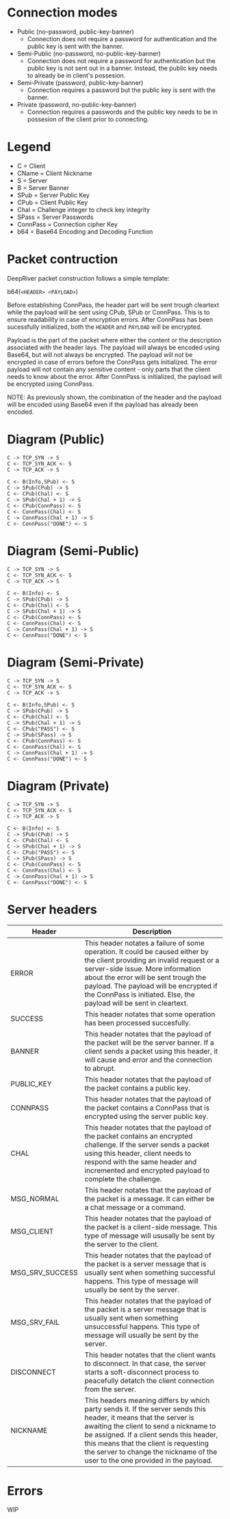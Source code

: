 # Connection modes
- Public (no-password, public-key-banner)
    - Connection does not require a password for authentication and the public key is sent with the banner.
- Semi-Public (no-password, no-public-key-banner)
    - Connection does not require a password for authentication but the public key is not sent out in a banner. Instead, the public key needs to already be in client's possesion.
- Semi-Private (password, public-key-banner)
    - Connection requires a password but the public key is sent with the banner.
- Private (password, no-public-key-banner)
    - Connection requires a passwords and the public key needs to be in possesion of the client prior to connecting.

# Legend
- C = Client
- CName = Client Nickname
- S = Server
- B = Server Banner
- SPub = Server Public Key
- CPub = Client Public Key
- Chal = Challenge integer to check key integrity
- SPass = Server Passwords
- ConnPass = Connection cipher Key
- b64 = Base64 Encoding and Decoding Function

# Packet contruction

DeepRiver packet construction follows a simple template:

b64(`<HEADER> <PAYLOAD>`)

Before establishing ConnPass, the header part will be sent trough cleartext while the payload will be sent using CPub, SPub or ConnPass. This is to ensure readability in case of encryption errors. After ConnPass has been sucessfully initialized, both the `HEADER` and `PAYLOAD` will be encrypted.

Payload is the part of the packet where either the content or the description associated with the header lays. The payload will always be encoded using Base64, but will not always be encrypted. The payload will not be encrypted in case of errors before the ConnPass gets initialized. The error payload will not contain any sensitive content - only parts that the client needs to know about the error. After ConnPass is initialized, the payload will be encrypted using ConnPass.

NOTE: As previously shown, the combination of the header and the payload will be encoded using Base64 even if the payload has already been encoded.

# Diagram (Public)

```
C -> TCP_SYN -> S
C <- TCP_SYN_ACK <- S
C -> TCP_ACK -> S

C <- B(Info,SPub) <- S
C -> SPub(CPub) -> S
C <- CPub(Chal) <- S
C -> SPub(Chal + 1) -> S
C <- CPub(ConnPass) <- S
C <- ConnPass(Chal) <- S
C -> ConnPass(Chal + 1) -> S
C <- ConnPass("DONE") <- S
```

# Diagram (Semi-Public)

```
C -> TCP_SYN -> S
C <- TCP_SYN_ACK <- S
C -> TCP_ACK -> S

C <- B(Info) <- S
C -> SPub(CPub) -> S
C <- CPub(Chal) <- S
C -> SPub(Chal + 1) -> S
C <- CPub(ConnPass) <- S
C <- ConnPass(Chal) <- S
C -> ConnPass(Chal + 1) -> S
C <- ConnPass("DONE") <- S
```

# Diagram (Semi-Private)

```
C -> TCP_SYN -> S
C <- TCP_SYN_ACK <- S
C -> TCP_ACK -> S

C <- B(Info,SPub) <- S
C -> SPub(CPub) -> S
C <- CPub(Chal) <- S
C -> SPub(Chal + 1) -> S
C <- CPub("PASS") <- S
C -> SPub(SPass) -> S
C <- CPub(ConnPass) <- S
C <- ConnPass(Chal) <- S
C -> ConnPass(Chal + 1) -> S
C <- ConnPass("DONE") <- S
```

# Diagram (Private)

```
C -> TCP_SYN -> S
C <- TCP_SYN_ACK <- S
C -> TCP_ACK -> S

C <- B(Info) <- S
C -> SPub(CPub) -> S
C <- CPub(Chal) <- S
C -> SPub(Chal + 1) -> S
C <- CPub("PASS") <- S
C -> SPub(SPass) -> S
C <- CPub(ConnPass) <- S
C <- ConnPass(Chal) <- S
C -> ConnPass(Chal + 1) -> S
C <- ConnPass("DONE") <- S
```

# Server headers

|Header|Description|
|------|-----------|
|ERROR | This header notates a failure of some operation. It could be caused either by the client providing an invalid request or a server-side issue. More information about the error will be sent trough the payload. The payload will be encrypted if the ConnPass is initiated. Else, the payload will be sent in cleartext.|
|SUCCESS| This header notates that some operation has been processed succesfully.|
|BANNER|This header notates that the payload of the packet will be the server banner. If a client sends a packet using this header, it will cause and error and the connection to abrupt.|
|PUBLIC_KEY|This header notates that the payload of the packet contains a public key.|
|CONNPASS|This header notates that the payload of the packet contains a ConnPass that is encrypted using the server public key.|
|CHAL|This header notates that the payload of the packet contains an encrypted challenge. If the server sends a packet using this header, client needs to respond with the same header and incremented and encrypted payload to complete the challenge.|
|MSG_NORMAL|This header notates that the payload of the packet is a message. It can either be a chat message or a command.|
|MSG_CLIENT|This header notates that the payload of the packet is a client-side message. This type of message will ususally be sent by the server to the client.|
|MSG_SRV_SUCCESS|This header notates that the payload of the packet is a server message that is usually sent when something successful happens. This type of message will usually be sent by the server.|
|MSG_SRV_FAIL|This header notates that the payload of the packet is a server message that is usually sent when something unsuccessful happens. This type of message will usually be sent by the server.|
|DISCONNECT|This header notates that the client wants to disconnect. In that case, the server starts a soft-disconnect process to peacefully detatch the client connection from the server.|
|NICKNAME|This headers meaning differs by which party sends it. If the server sends this header, it means that the server is awaiting the client to send a nickname to be assigned. If a client sends this header, this means that the client is requesting the server to change the nickname of the user to the one provided in the payload.|

# Errors
WIP